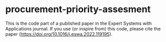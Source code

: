 # procurement-priority-assesment
This is the code part of a published paper in the Expert Systems with Applications journal. If you use (or inspire from) this code, please cite the paper (https://doi.org/10.1016/j.eswa.2022.119195). 
